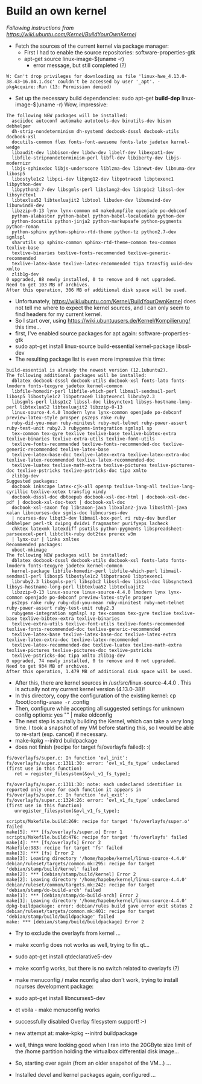 # Build an own kernel

_Following instructions from https://wiki.ubuntu.com/Kernel/BuildYourOwnKernel_

* Fetch the sources of the current kernel via package manager:
  * First I had to enable the source repositories: software-properties-gtk
  * apt-get source linux-image-$(uname -r)
    * error message, but still completed (?)
```
W: Can't drop privileges for downloading as file 'linux-hwe_4.13.0-38.43~16.04.1.dsc' couldn't be accessed by user '_apt'. - pkgAcquire::Run (13: Permission denied)
```
* Set up the necessary build dependencies:
sudo apt-get **build-dep** linux-image-$(uname -r)
Wow, impressive:
```
The following NEW packages will be installed:
  asciidoc autoconf automake autotools-dev binutils-dev bison debhelper
  dh-strip-nondeterminism dh-systemd docbook-dsssl docbook-utils docbook-xsl
  docutils-common flex fonts-font-awesome fonts-lato jadetex kernel-wedge
  libaudit-dev libbison-dev libdw-dev libelf-dev libexpat1-dev
  libfile-stripnondeterminism-perl libfl-dev libiberty-dev libjs-modernizr
  libjs-sphinxdoc libjs-underscore liblzma-dev libnewt-dev libnuma-dev libosp5
  libostyle1c2 libpci-dev libpng12-dev libpotrace0 libptexenc1 libpython-dev
  libpython2.7-dev libsgmls-perl libslang2-dev libsp1c2 libssl-dev libsynctex1
  libtexlua52 libtexluajit2 libtool libudev-dev libunwind-dev libunwind8-dev
  libzzip-0-13 lynx lynx-common m4 makedumpfile openjade po-debconf
  python-alabaster python-babel python-babel-localedata python-dev
  python-docutils python-jinja2 python-markupsafe python-pygments python-roman
  python-sphinx python-sphinx-rtd-theme python-tz python2.7-dev sgmlspl
  sharutils sp sphinx-common sphinx-rtd-theme-common tex-common texlive-base
  texlive-binaries texlive-fonts-recommended texlive-generic-recommended
  texlive-latex-base texlive-latex-recommended tipa transfig uuid-dev xmlto
  zlib1g-dev
0 upgraded, 88 newly installed, 0 to remove and 0 not upgraded.
Need to get 103 MB of archives.
After this operation, 306 MB of additional disk space will be used.
```
* Unfortunately, https://wiki.ubuntu.com/Kernel/BuildYourOwnKernel does 
not tell me where to expect the kernel sources, and I can only seem to 
find headers for my current kernel.
* So I start over, using https://wiki.ubuntuusers.de/Kernel/Kompilierung/ this time...
* first, I've enabled source packages for apt again: software-properties-gtk
* sudo apt-get install linux-source build-essential kernel-package libssl-dev
* The resulting package list is even more impressive this time:
```
build-essential is already the newest version (12.1ubuntu2).
The following additional packages will be installed:
  dblatex docbook-dsssl docbook-utils docbook-xsl fonts-lato fonts-lmodern fonts-texgyre jadetex kernel-common
  libfile-homedir-perl libfile-which-perl libmail-sendmail-perl libosp5 libostyle1c2 libpotrace0 libptexenc1 libruby2.3
  libsgmls-perl libsp1c2 libssl-doc libsynctex1 libsys-hostname-long-perl libtexlua52 libtexluajit2 libzzip-0-13
  linux-source-4.4.0 lmodern lynx lynx-common openjade po-debconf preview-latex-style prosper ps2eps rake ruby
  ruby-did-you-mean ruby-minitest ruby-net-telnet ruby-power-assert ruby-test-unit ruby2.3 rubygems-integration sgmlspl sp
  tex-common tex-gyre texlive texlive-base texlive-bibtex-extra texlive-binaries texlive-extra-utils texlive-font-utils
  texlive-fonts-recommended texlive-fonts-recommended-doc texlive-generic-recommended texlive-latex-base
  texlive-latex-base-doc texlive-latex-extra texlive-latex-extra-doc texlive-latex-recommended texlive-latex-recommended-doc
  texlive-luatex texlive-math-extra texlive-pictures texlive-pictures-doc texlive-pstricks texlive-pstricks-doc tipa xmlto
  zlib1g-dev
Suggested packages:
  docbook inkscape latex-cjk-all opensp texlive-lang-all texlive-lang-cyrillic texlive-xetex transfig xindy
  docbook-dsssl-doc dbtoepub docbook-xsl-doc-html | docbook-xsl-doc-pdf | docbook-xsl-doc-text | docbook-xsl-doc
  docbook-xsl-saxon fop libsaxon-java libxalan2-java libxslthl-java xalan libncurses-dev sgmls-doc libncurses-dev
  | ncurses-dev libqt3-dev libmail-box-perl ri ruby-dev bundler debhelper perl-tk dvipng dvidvi fragmaster purifyeps lacheck
  chktex latexmk latexdiff psutils python-pygments libspreadsheet-parseexcel-perl libtcltk-ruby dot2tex prerex w3m
  | lynx-cur | links xmltex
Recommended packages:
  uboot-mkimage
The following NEW packages will be installed:
  dblatex docbook-dsssl docbook-utils docbook-xsl fonts-lato fonts-lmodern fonts-texgyre jadetex kernel-common
  kernel-package libfile-homedir-perl libfile-which-perl libmail-sendmail-perl libosp5 libostyle1c2 libpotrace0 libptexenc1
  libruby2.3 libsgmls-perl libsp1c2 libssl-dev libssl-doc libsynctex1 libsys-hostname-long-perl libtexlua52 libtexluajit2
  libzzip-0-13 linux-source linux-source-4.4.0 lmodern lynx lynx-common openjade po-debconf preview-latex-style prosper
  ps2eps rake ruby ruby-did-you-mean ruby-minitest ruby-net-telnet ruby-power-assert ruby-test-unit ruby2.3
  rubygems-integration sgmlspl sp tex-common tex-gyre texlive texlive-base texlive-bibtex-extra texlive-binaries
  texlive-extra-utils texlive-font-utils texlive-fonts-recommended texlive-fonts-recommended-doc texlive-generic-recommended
  texlive-latex-base texlive-latex-base-doc texlive-latex-extra texlive-latex-extra-doc texlive-latex-recommended
  texlive-latex-recommended-doc texlive-luatex texlive-math-extra texlive-pictures texlive-pictures-doc texlive-pstricks
  texlive-pstricks-doc tipa xmlto zlib1g-dev
0 upgraded, 74 newly installed, 0 to remove and 0 not upgraded.
Need to get 934 MB of archives.
After this operation, 1.479 MB of additional disk space will be used.
```
* After this, there are kernel sources in /usr/src/linux-source-4.4.0 . This is actually not my current kernel version (4.13.0-38)!
* In this directory, copy the configuration of the existing kernel: cp /boot/config-`uname -r` .config
* Then, configure while accepting all suggested settings for unknown config options: yes "" | make oldconfig
* The next step is acutally building the Kernel, which can take a very long time. I took a snapshot of my VM before starting this, so I would be able to re-start (esp. cancel) if necessary.
* make-kpkg --initrd buildpackage
* does not finish (recipe for target fs/overlayfs failed): :(
```
fs/overlayfs/super.c: In function ‘ovl_init’:
fs/overlayfs/super.c:1311:30: error: ‘ovl_v1_fs_type’ undeclared (first use in this function)
   ret = register_filesystem(&ovl_v1_fs_type);
                              ^
fs/overlayfs/super.c:1311:30: note: each undeclared identifier is reported only once for each function it appears in
fs/overlayfs/super.c: In function ‘ovl_exit’:
fs/overlayfs/super.c:1324:26: error: ‘ovl_v1_fs_type’ undeclared (first use in this function)
   unregister_filesystem(&ovl_v1_fs_type);
                          ^
scripts/Makefile.build:269: recipe for target 'fs/overlayfs/super.o' failed
make[5]: *** [fs/overlayfs/super.o] Error 1
scripts/Makefile.build:476: recipe for target 'fs/overlayfs' failed
make[4]: *** [fs/overlayfs] Error 2
Makefile:983: recipe for target 'fs' failed
make[3]: *** [fs] Error 2
make[3]: Leaving directory '/home/hapebe/kernel/linux-source-4.4.0'
debian/ruleset/targets/common.mk:295: recipe for target 'debian/stamp/build/kernel' failed
make[2]: *** [debian/stamp/build/kernel] Error 2
make[2]: Leaving directory '/home/hapebe/kernel/linux-source-4.4.0'
debian/ruleset/common/targets.mk:242: recipe for target 'debian/stamp/do-build-arch' failed
make[1]: *** [debian/stamp/do-build-arch] Error 2
make[1]: Leaving directory '/home/hapebe/kernel/linux-source-4.4.0'
dpkg-buildpackage: error: debian/rules build gave error exit status 2
debian/ruleset/targets/common.mk:401: recipe for target 'debian/stamp/build/buildpackage' failed
make: *** [debian/stamp/build/buildpackage] Error 2
```
* Try to exclude the overlayfs from kernel ...
* make xconfig does not works as well, trying to fix qt...
* sudo apt-get install qtdeclarative5-dev
* make xconfig works, but there is no switch related to overlayfs (?)
* make menuconfig / make nconfig also don't work, trying to install ncurses development package:
* sudo apt-get install libncurses5-dev
* et voila - make menuconfig works
* successfully disabled Overlay filesystem support! :-)
* new attempt at: make-kpkg --initrd buildpackage
* well, things were looking good when I ran into the 20GByte size limit of the /home partition holding the virtualbox differential disk image...

* So, starting over again (from an older snapshot of the VM...) ...
* Installed devel and kernel packages again, configured ...
